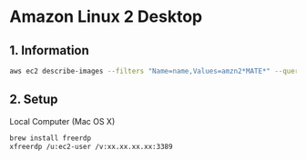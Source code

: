 # Amazon Linux 2 Desktop

## 1. Information

```bash
aws ec2 describe-images --filters "Name=name,Values=amzn2*MATE*" --query "Images[*].[ImageId,Name,Description]"
```

## 2. Setup
Local Computer (Mac OS X)

```bash
brew install freerdp
xfreerdp /u:ec2-user /v:xx.xx.xx.xx:3389
```
